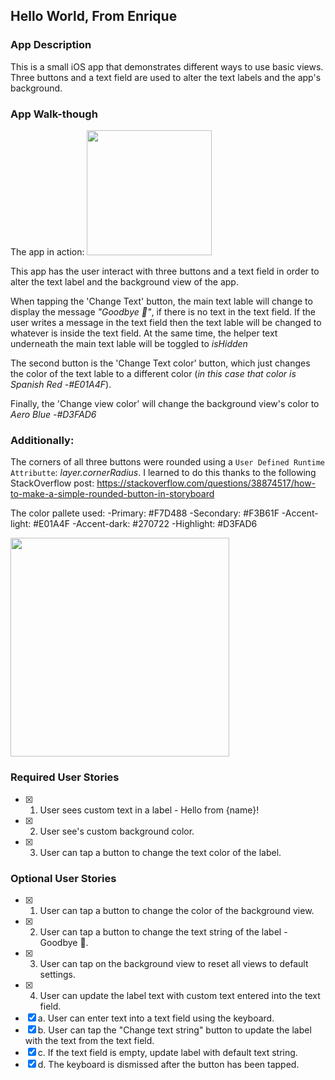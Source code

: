 ## Hello World, From Enrique

### App Description
This is a small iOS app that demonstrates different ways to use basic views. Three buttons and a text field are used to alter the text labels and the app's background. 

### App Walk-though
The app in action: 
<img src="http://g.recordit.co/s9KU87WmcD.gif" width=200><br>

This app has the user interact with three buttons and a text field in order to alter the text label and the background view of the app. 

When tapping the 'Change Text' button, the main text lable will change to display the message *"Goodbye 👋"*, if there is no text in the text field. If the user writes a message in the text field then the text lable will be changed to whatever is inside the text field. At the same time, the helper text underneath the main text lable will be toggled to *isHidden*

The second button is the 'Change Text color' button, which just changes the color of the text lable to a different color (*in this case that color is Spanish Red -#E01A4F*). 

Finally, the 'Change view color' will change the background view's color to *Aero Blue -#D3FAD6*

### Additionally: 
The corners of all three buttons were rounded using a `User Defined Runtime Attributte`: *layer.cornerRadius*. I learned to do this thanks to the following StackOverflow post: 
https://stackoverflow.com/questions/38874517/how-to-make-a-simple-rounded-button-in-storyboard

The color pallete used: 
-Primary: #F7D488
-Secondary: #F3B61F
-Accent-light: #E01A4F
-Accent-dark: #270722
-Highlight: #D3FAD6

<img src="http://g.recordit.co/RLdiOFrhfg.gif" width=350><br>


### Required User Stories
- [x] 1. User sees custom text in a label - Hello from {name}!
- [x] 2. User see's custom background color.
- [x] 3. User can tap a button to change the text color of the label.

### Optional User Stories
- [x] 1. User can tap a button to change the color of the background view.
- [x] 2. User can tap a button to change the text string of the label - Goodbye 👋.
- [x] 3. User can tap on the background view to reset all views to default settings.
- [x] 4. User can update the label text with custom text entered into the text field.
- [x] a. User can enter text into a text field using the keyboard.
- [x] b. User can tap the "Change text string" button to update the label with the text from the text field.
- [x] c. If the text field is empty, update label with default text string.
- [x] d. The keyboard is dismissed after the button has been tapped.
